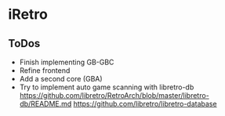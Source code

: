 #  iRetro

## ToDos

- Finish implementing GB-GBC
- Refine frontend
- Add a second core (GBA)
- Try to implement auto game scanning with libretro-db https://github.com/libretro/RetroArch/blob/master/libretro-db/README.md https://github.com/libretro/libretro-database

